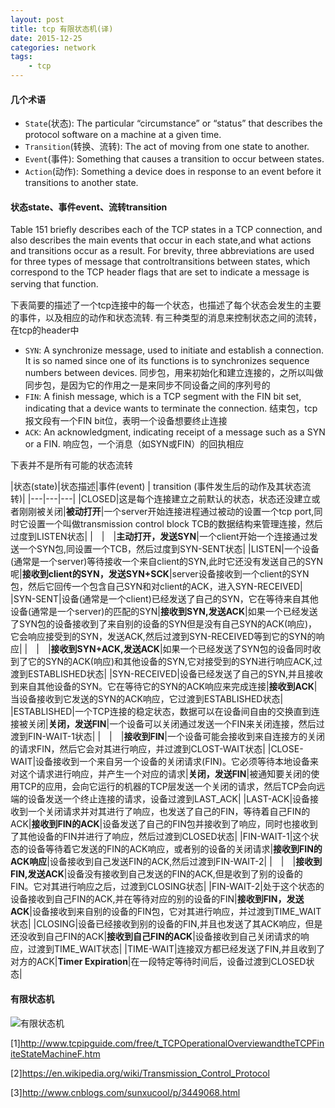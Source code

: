 ```yaml
---
layout: post
title: tcp 有限状态机(译)
date: 2015-12-25
categories: network
tags:
    - tcp
---
```


#### 几个术语

*   `State`(状态): The particular “circumstance” or “status” that describes the protocol software on a machine at a given time.
*   `Transition`(转换、流转): The act of moving from one state to another.
*   `Event`(事件): Something that causes a transition to occur between states.
*   `Action`(动作): Something a device does in response to an event before it transitions to another state.

#### 状态state、事件event、流转transition

Table 151 briefly describes each of the TCP states in a TCP connection, and also describes the main events that occur in each state,and what actions
and transitions occur as a result. For brevity, three abbreviations are used for three types of message that controltransitions between states,
which correspond to the TCP header flags that are set to indicate a message is serving that function.　　

下表简要的描述了一个tcp连接中的每一个状态，也描述了每个状态会发生的主要的事件，以及相应的动作和状态流转. 有三种类型的消息来控制状态之间的流转，在tcp的header中

*   `SYN`: A synchronize message, used to initiate and establish a connection. It is so named since one of its functions is to synchronizes sequence numbers between devices.
    同步包，用来初始化和建立连接的，之所以叫做同步包，是因为它的作用之一是来同步不同设备之间的序列号的
*   `FIN`: A finish message, which is a TCP segment with the FIN bit set, indicating that a device wants to terminate the connection.
    结束包，tcp报文段有一个FIN bit位，表明一个设备想要终止连接
*   `ACK`: An acknowledgment, indicating receipt of a message such as a SYN or a FIN.
    响应包，一个消息（如SYN或FIN）的回执相应

下表并不是所有可能的状态流转

|状态(state)|状态描述|事件(event) | transition (事件发生后的动作及其状态流转)|
|---|---|---|
|CLOSED|这是每个连接建立之前默认的状态，状态还没建立或者刚刚被关闭|**被动打开**|一个server开始连接进程通过被动的设置一个tcp port,同时它设置一个叫做transmission control block TCB的数据结构来管理连接，然后过度到LISTEN状态|
|　|　|**主动打开，发送SYN**|一个client开始一个连接通过发送一个SYN包,同设置一个TCB，然后过度到SYN-SENT状态|
|LISTEN|一个设备(通常是一个server)等待接收一个来自client的SYN,此时它还没有发送自己的SYN呢|**接收到client的SYN，发送SYN+SCK**|server设备接收到一个client的SYN包，然后它回传一个包含自己SYN和对client的ACK，进入SYN-RECEIVED|
|SYN-SENT|设备(通常是一个client)已经发送了自己的SYN，它在等待来自其他设备(通常是一个server)的匹配的SYN|**接收到SYN,发送ACK**|如果一个已经发送了SYN包的设备接收到了来自别的设备的SYN但是没有自己SYN的ACK(响应)，它会响应接受到的SYN，发送ACK,然后过渡到SYN-RECEIVED等到它的SYN的响应|
|　|　|**接收到SYN+ACK,发送ACK**|如果一个已经发送了SYN包的设备同时收到了它的SYN的ACK(响应)和其他设备的SYN,它对接受到的SYN进行响应ACK,过渡到ESTABLISHED状态|
|SYN-RECEIVED|设备已经发送了自己的SYN,并且接收到来自其他设备的SYN。它在等待它的SYN的ACK响应来完成连接|**接收到ACK**|当设备接收到它发送的SYN的ACK响应，它过渡到ESTABLISHED状态|
|ESTABLISHED|一个TCP连接的稳定状态，数据可以在设备间自由的交换直到连接被关闭|**关闭，发送FIN**|一个设备可以关闭通过发送一个FIN来关闭连接，然后过渡到FIN-WAIT-1状态|
|　|　|**接收到FIN**|一个设备可能会接收到来自连接方的关闭的请求FIN，然后它会对其进行响应，并过渡到CLOST-WAIT状态|
|CLOSE-WAIT|设备接收到一个来自另一个设备的关闭请求(FIN)。它必须等待本地设备来对这个请求进行响应，并产生一个对应的请求|**关闭，发送FIN**|被通知要关闭的使用TCP的应用，会向它运行的机器的TCP层发送一个关闭的请求，然后TCP会向远端的设备发送一个终止连接的请求，设备过渡到LAST_ACK|
|LAST-ACK|设备接收到一个关闭请求并对其进行了响应，也发送了自己的FIN，等待着自己FIN的ACK|**接收到FIN的ACK**|设备发送了自己的FIN包并接收到了响应，同时也接收到了其他设备的FIN并进行了响应，然后过渡到CLOSED状态|
|FIN-WAIT-1|这个状态的设备等待着它发送的FIN的ACK响应，或者别的设备的关闭请求|**接收到FIN的ACK响应**|设备接收到自己发送FIN的ACK,然后过渡到FIN-WAIT-2|
|　|　|**接收到FIN,发送ACK**|设备没有接收到自己发送的FIN的ACK,但是收到了别的设备的FIN。它对其进行响应之后，过渡到CLOSING状态|
|FIN-WAIT-2|处于这个状态的设备接收到自己FIN的ACK,并在等待对应的别的设备的FIN|**接收到FIN，发送ACK**|设备接收到来自别的设备的FIN包，它对其进行响应，并过渡到TIME_WAIT状态|
|CLOSING|设备已经接收到别的设备的FIN,并且也发送了其ACK响应，但是还没收到自己FIN的ACK|**接收到自己FIN的ACK**|设备接收到自己关闭请求的响应，过渡到TIME_WAIT状态|
|TIME-WAIT|连接双方都已经发送了FIN,并且收到了对方的ACK|**Timer Expiration**|在一段特定等待时间后，设备过渡到CLOSED状态|

#### 有限状态机

![有限状态机](http://lcj1992.github.io/images/network/tcpFsm.png)

[1]<http://www.tcpipguide.com/free/t_TCPOperationalOverviewandtheTCPFiniteStateMachineF.htm>

[2]<https://en.wikipedia.org/wiki/Transmission_Control_Protocol>

[3]<http://www.cnblogs.com/sunxucool/p/3449068.html>
